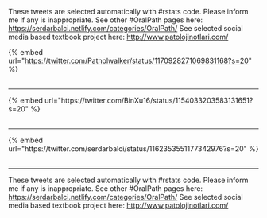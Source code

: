 

These tweets are selected automatically with #rstats code. Please inform me if any is inappropriate.
See other #OralPath pages here: https://serdarbalci.netlify.com/categories/OralPath/ 
See selected social media based textbook project here: http://www.patolojinotlari.com/

{% embed url="https://twitter.com/Patholwalker/status/1170928271069831168?s=20" %}<br>
<br>
<hr>
{% embed url="https://twitter.com/BinXu16/status/1154033203583131651?s=20" %}<br>
<br>
<hr>
{% embed url="https://twitter.com/serdarbalci/status/1162353551177342976?s=20" %}<br>
<br>
<hr>


These tweets are selected automatically with #rstats code. Please inform me if any is inappropriate.
See other #OralPath pages here: https://serdarbalci.netlify.com/categories/OralPath/ 
See selected social media based textbook project here: http://www.patolojinotlari.com/
